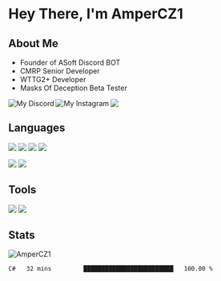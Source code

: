 # Hey There, I'm AmperCZ1

## About Me

 - Founder of ASoft Discord BOT
 - CMRP Senior Developer
 - WTTG2+ Developer
 - Masks Of Deception Beta Tester

<a href="https://discord.gg/EgeXVMb">
  <img align="left" alt="My Discord" src="https://img.shields.io/badge/Discord-7289DA?style=flat-square&logo=discord&logoColor=white" />
</a>
<a href="https://www.instagram.com/ampercz1/">
  <img align="left" alt="My Instagram" src="https://img.shields.io/badge/Instagram-E4405F?style=flat-square&logo=instagram&logoColor=white" />
</a>

![](https://visitor-badge.glitch.me/badge?page_id=ampercz1.ampercz1)

## Languages

![](https://img.shields.io/badge/CSharp-823085?style=flat-square&logo=c-sharp&logoColor=white)
![](https://img.shields.io/badge/PHP-777BB4?style=flat-square&logo=php&logoColor=white)
<img src="https://img.shields.io/badge/Node.js-43853D?style=flat-square&logo=node.js&logoColor=white" />
<img src="https://img.shields.io/badge/JavaScript-F7DF1E?style=flat-square&logo=javascript&logoColor=black" />

![](https://img.shields.io/badge/-MySQL-4479A1?style=flat-square&logo=MySQL&logoColor=ffffff)
<img src="https://img.shields.io/badge/-MongoDB-47A248?style=flat-square&logo=MongoDB&logoColor=ffffff" />

## Tools

<img src="https://img.shields.io/badge/IDE-Rider-FC801D?style=flat-square&logo=JetBrains" />
<img src="https://img.shields.io/badge/IDE-VSCode-%23007ACC?style=flat-square&logo=Visual-studio-code" />

## Stats

<p>
	<img src="https://github-readme-stats.vercel.app/api?username=ampercz1&show_icons=true&theme=dracula" alt="AmperCZ1" />
</p>

<!--START_SECTION:waka-->

```text
C#   32 mins         █████████████████████████   100.00 %
```

<!--END_SECTION:waka-->
